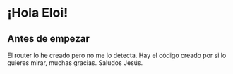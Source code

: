 # ¡Hola Eloi!

## Antes de empezar
 
El router lo he creado pero no me lo detecta. Hay el código creado por si lo 
quieres mirar, muchas gracias.
Saludos Jesús.

